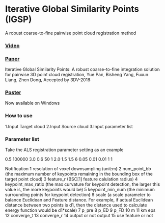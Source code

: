 # Iterative Global Similarity Points (IGSP) 
A robust coarse-to-fine pairwise point cloud registration method 

### [Video](https://www.youtube.com/watch?v=DZr-8AceSqA)

### [Paper](https://arxiv.org/abs/1808.03899) 
Iterative Global Similarity Points: A robust coarse-to-fine integration solution for pairwise 3D point cloud registration, Yue Pan, Bisheng Yang, Fuxun Liang, Zhen Dong, Accepted by 3DV-2018 

### [Poster](https://github.com/YuePanEdward/YuePanEdward.github.io/blob/master/assets/3DVposter.pdf)


Now available on Windows


### How to use
1.Input Target cloud
2.Input Source cloud
3.Input parameter list

### Parameter list
Take the ALS registration parameter setting as an example

0.5
100000
3.0
0.6
50
1
2.0
1.5
1.5
6
0.05
0.01
0.01
1
1

Notification
1  resolution of voxel downsampling (unit:m)
2  num_point_bb (the maximum number of keypoints remaining in the bounding box of the target point cloud)
3  feature_r (BSC[1] feature calulation radius) 
4  keypoint_max_ratio (the max curvature for keypoint detection, the larger this value is, the more keypoints would be)
5  keypoint_min_num (the minimum surrounding points for keypoint detection)
6  scale (a scale parameter to balance Euclidean and Feature distance. For example, if actual Euclidean distance between two points is d1, then the distance used to calculate energy function would be d1*scale)
7  p_pre
8  p_ED
9  p_FD
10  m
11 km eps
12 converge_t
13 converge_r
14 output or not output
15 use feature or not
